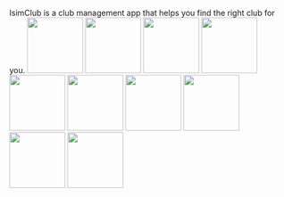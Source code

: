 IsimClub is a club management app that helps you find the right club for you.
<img src="https://user-images.githubusercontent.com/76651082/162247772-b85e5d6b-4f4b-4fce-88a8-4f6788966af9.png" width="100" height="100">
<img src="https://user-images.githubusercontent.com/76651082/162247813-e1a3b754-fb45-494f-a66d-4bbfb478ae22.png" width="100" height="100">
<img src="https://user-images.githubusercontent.com/76651082/162247825-27648abf-a0c2-4377-b221-6ee2be7a7eca.png" width="100" height="100">
<img src="https://user-images.githubusercontent.com/76651082/162247835-0d8cac3f-4444-4ebd-8807-cf60c2048e21.png" width="100" height="100">
<img src="https://user-images.githubusercontent.com/76651082/162247847-d68e8208-a2eb-4dff-923d-8acd090d2aef.png" width="100" height="100">
<img src="https://user-images.githubusercontent.com/76651082/162247855-836b3b22-9436-4f16-bbcb-6429effe7101.png" width="100" height="100">
<img src="https://user-images.githubusercontent.com/76651082/162247860-ba2927d7-01de-483b-8662-421e3aa42e48.png" width="100" height="100">
<img src="https://user-images.githubusercontent.com/76651082/162247864-3e367fe4-0752-4fba-886d-d129209c5f2a.png" width="100" height="100">
<img src="https://user-images.githubusercontent.com/76651082/162247869-f490d36e-a8b2-47ff-b836-bb2c3904f2ee.png" width="100" height="100">
<img src="https://user-images.githubusercontent.com/76651082/162247878-247c1a44-85de-40ff-8447-39d87d79428f.png" width="100" height="100">

